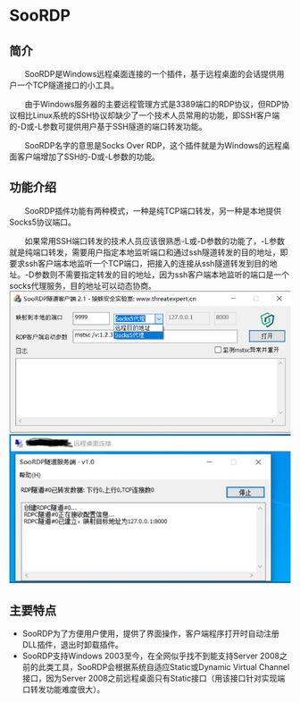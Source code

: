 # SooRDP

## 简介

&nbsp;&nbsp;&nbsp;&nbsp;&nbsp;&nbsp;
SooRDP是Windows远程桌面连接的一个插件，基于远程桌面的会话提供用户一个TCP隧道接口的小工具。

&nbsp;&nbsp;&nbsp;&nbsp;&nbsp;&nbsp;
由于Windows服务器的主要远程管理方式是3389端口的RDP协议，但RDP协议相比Linux系统的SSH协议却缺少了一个技术人员常用的功能，即SSH客户端的-D或-L参数可提供用户基于SSH隧道的端口转发功能。

&nbsp;&nbsp;&nbsp;&nbsp;&nbsp;&nbsp;
SooRDP名字的意思是Socks Over RDP，这个插件就是为Windows的远程桌面客户端增加了SSH的-D或-L参数的功能。


## 功能介绍

&nbsp;&nbsp;&nbsp;&nbsp;&nbsp;&nbsp;
SooRDP插件功能有两种模式，一种是纯TCP端口转发，另一种是本地提供Socks5协议端口。

&nbsp;&nbsp;&nbsp;&nbsp;&nbsp;&nbsp;
如果常用SSH端口转发的技术人员应该很熟悉-L或-D参数的功能了，-L参数就是纯端口转发，需要用户指定本地监听端口和通过ssh隧道转发的目的地址，即要求ssh客户端本地监听一个TCP端口，把接入的连接从ssh隧道转发到目的地址。-D参数则不需要指定转发的目的地址，因为ssh客户端本地监听的端口是一个socks代理服务，目的地址可以动态协商。
![效果图](./本地界面.png)
![效果图](./远程界面.png)

## 主要特点

 * SooRDP为了方便用户使用，提供了界面操作，客户端程序打开时自动注册DLL插件，退出时卸载插件。
 * SooRDP支持Windows 2003至今，在全网似乎找不到能支持Server 2008之前的此类工具，SooRDP会根据系统自适应Static或Dynamic Virtual Channel接口，因为Server 2008之前远程桌面只有Static接口（用该接口针对实现端口转发功能难度很大）。
